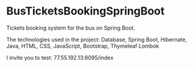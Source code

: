 # BusTicketsBookingSpringBoot
Tickets booking system for the bus on Spring Boot.

The technologies used in the project:
Database,
Spring Boot,
Hibernate,
Java,
HTML,
CSS,
JavaScript,
Bootstrap,
Thymeleaf
Lombok


I invite you to test: 77.55.192.13:8095/index
